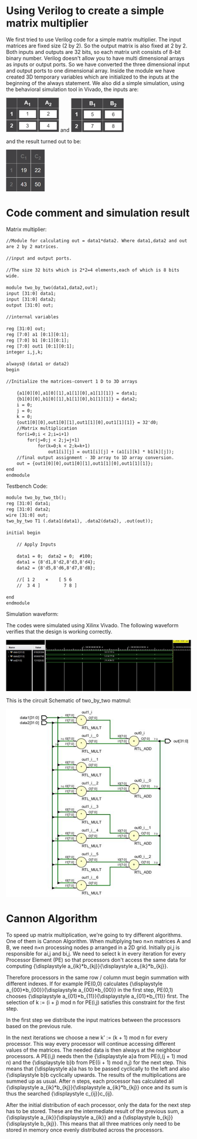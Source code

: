 # Using Verilog to create a simple matrix multiplier
We first tried to use Verilog code for a simple matrix multiplier. The input matrices are fixed size (2 by 2). So the output matrix is also fixed at 2 by 2. Both inputs and outputs are 32 bits, so each matrix unit consists of 8-bit binary number.
Verilog doesn't allow you to have multi dimensional arrays as inputs or output ports. So we have converted the three dimensional input and output ports to one dimensional array. Inside the module we have created 3D temporary variables which are initialized to the inputs at the beginning of the always statement. 
We also did a simple simulation, using the behavioral simulation tool in Vivado, the inputs are:

![Alt text](https://github.com/d0zerLin/A1_09/blob/main/1.png) and ![Alt text](https://github.com/d0zerLin/A1_09/blob/main/2.png)

and the result turned out to be:

![Alt text](https://github.com/d0zerLin/A1_09/blob/main/3.png)
                                
# Code comment and simulation result
Matrix multiplier:

    //Module for calculating out = data1*data2. Where data1,data2 and out are 2 by 2 matrices.

    //input and output ports.

    //The size 32 bits which is 2*2=4 elements,each of which is 8 bits wide. 

    module two_by_two(data1,data2,out);   
    input [31:0] data1;
    input [31:0] data2;
    output [31:0] out; 
    
    //internal variables
    
    reg [31:0] out;
    reg [7:0] a1 [0:1][0:1];
    reg [7:0] b1 [0:1][0:1];
    reg [7:0] out1 [0:1][0:1]; 
    integer i,j,k;

    always@ (data1 or data2)
    begin
    
    //Initialize the matrices-convert 1 D to 3D arrays
    
        {a1[0][0],a1[0][1],a1[1][0],a1[1][1]} = data1;
        {b1[0][0],b1[0][1],b1[1][0],b1[1][1]} = data2;
        i = 0;
        j = 0;
        k = 0;
        {out1[0][0],out1[0][1],out1[1][0],out1[1][1]} = 32'd0; 
        //Matrix multiplication
        for(i=0;i < 2;i=i+1)
            for(j=0;j < 2;j=j+1)
                for(k=0;k < 2;k=k+1)
                    out1[i][j] = out1[i][j] + (a1[i][k] * b1[k][j]);
        //final output assignment - 3D array to 1D array conversion.    
        out = {out1[0][0],out1[0][1],out1[1][0],out1[1][1]};            
    end 
    endmodule

Testbench Code:

    module two_by_two_tb();
    reg [31:0] data1;
    reg [31:0] data2;
    wire [31:0] out;
    two_by_two T1 (.data1(data1), .data2(data2), .out(out));

    initial begin
    
        // Apply Inputs
        
        data1 = 0;  data2 = 0;  #100;
        data1 = {8'd1,8'd2,8'd3,8'd4};
        data2 = {8'd5,8'd6,8'd7,8'd8}; 
        
        //[ 1 2    ×    [ 5 6                                       
        //  3 4 ]         7 8 ]
        
    end      
    endmodule

Simulation waveform:

The codes were simulated using Xilinx Vivado. The following waveform verifies that the design is working correctly. 

![Alt text](https://github.com/d0zerLin/A1_09/blob/main/4.jpg)

This is the circuit Schematic of two_by_two matmul:

![Alt text](https://github.com/d0zerLin/A1_09/blob/main/5.jpg)




# Cannon Algorithm
To speed up matrix multiplication, we're going to try different algorithms. One of them is Cannon Algorithm.
When multiplying two n×n matrices A and B, we need n×n processing nodes p arranged in a 2D grid. Initially pi,j is responsible for ai,j and bi,j.
We need to select k in every iteration for every Processor Element (PE) so that processors don't access the same data for computing {\displaystyle a_{ik}*b_{kj}}{\displaystyle a_{ik}*b_{kj}}.

Therefore processors in the same row / column must begin summation with different indexes. If for example PE(0,0) calculates {\displaystyle a_{00}*b_{00}}{\displaystyle a_{00}*b_{00}} in the first step, PE(0,1) chooses {\displaystyle a_{01}*b_{11}}{\displaystyle a_{01}*b_{11}} first. The selection of k := (i + j) mod n for PE(i,j) satisfies this constraint for the first step.

In the first step we distribute the input matrices between the processors based on the previous rule.

In the next iterations we choose a new k' := (k + 1) mod n for every processor. This way every processor will continue accessing different values of the matrices. The needed data is then always at the neighbour processors. A PE(i,j) needs then the {\displaystyle a}a from PE(i,(j + 1) mod n) and the {\displaystyle b}b from PE((i + 1) mod n,j) for the next step. This means that {\displaystyle a}a has to be passed cyclically to the left and also {\displaystyle b}b cyclically upwards. The results of the multiplications are summed up as usual. After n steps, each processor has calculated all {\displaystyle a_{ik}*b_{kj}}{\displaystyle a_{ik}*b_{kj}} once and its sum is thus the searched {\displaystyle c_{ij}}c_{ij}.

After the initial distribution of each processor, only the data for the next step has to be stored. These are the intermediate result of the previous sum, a {\displaystyle a_{ik}}{\displaystyle a_{ik}} and a {\displaystyle b_{kj}}{\displaystyle b_{kj}}. This means that all three matrices only need to be stored in memory once evenly distributed across the processors.
